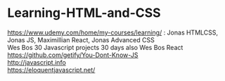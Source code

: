 # Learning-HTML-and-CSS

https://www.udemy.com/home/my-courses/learning/ : Jonas HTMLCSS, Jonas JS, Maximillian React, Jonas Advanced CSS  
Wes Bos 30 Javascript projects 30 days  also Wes Bos React  
https://github.com/getify/You-Dont-Know-JS  
http://javascript.info  
https://eloquentjavascript.net/  

